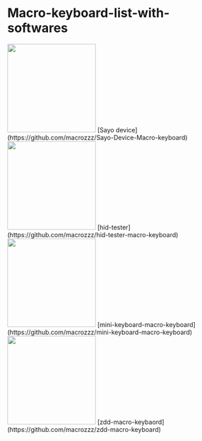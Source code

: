 # Macro-keyboard-list-with-softwares

<img src="sayo," width="200px">
[Sayo device](https://github.com/macrozzz/Sayo-Device-Macro-keyboard)

<img src="" width="200px">
[hid-tester](https://github.com/macrozzz/hid-tester-macro-keyboard)

<img src="" width="200px">
[mini-keyboard-macro-keyboard](https://github.com/macrozzz/mini-keyboard-macro-keyboard)

<img src="" width="200px">
[zdd-macro-keybaord](https://github.com/macrozzz/zdd-macro-keyboard)
